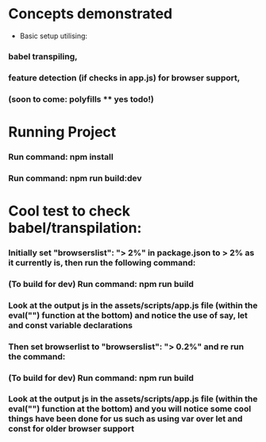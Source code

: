 # Concepts demonstrated
- Basic setup utilising:

### babel transpiling, 
### feature detection (if checks in app.js) for browser support,
### (soon to come: polyfills ** yes todo!)

# Running Project
### Run command: npm install
### Run command: npm run build:dev

# Cool test to check babel/transpilation:
### Initially set "browserslist": "> 2%" in package.json to > 2% as it currently is, then run the following command:
### (To build for dev) Run command: npm run build
### Look at the output js in the assets/scripts/app.js file (within the eval("") function at the bottom) and notice the use of say, let and const variable declarations
### Then set browserlist to "browserslist": "> 0.2%" and re run the command:
### (To build for dev) Run command: npm run build
### Look at the output js in the assets/scripts/app.js file (within the eval("") function at the bottom) and you will notice some cool things have been done for us such as using var over let and const for older browser support